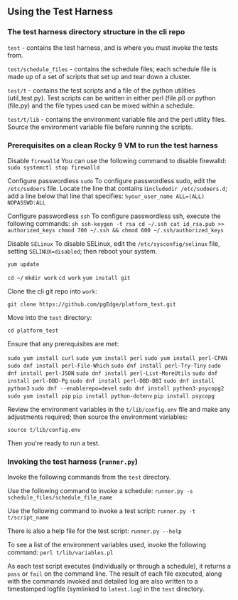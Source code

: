 ## Using the Test Harness

### The test harness directory structure in the cli repo

`test` - contains the test harness, and is where you must invoke the tests from.

`test/schedule_files` - contains the schedule files; each schedule file is made up of a set of scripts that set up and tear down a cluster.

`test/t` - contains the test scripts and a file of the python utilities (util_test.py).
Test scripts can be written in either perl (file.pl) or python (file.py) and the file types used can be mixed within a schedule.

`test/t/lib` - contains the environment variable file and the perl utility files. Source the environment variable file before running the scripts.

### Prerequisites on a clean Rocky 9 VM to run the test harness

Disable `firewalld`
    You can use the following command to disable firewalld: 
    `sudo systemctl stop firewalld`

Configure passwordless `sudo`
    To configure passwordless sudo, edit the `/etc/sudoers` file.  Locate the line that contains i`includedir /etc/sudoers.d`; add a line below that line that specifies: `%your_user_name ALL=(ALL) NOPASSWD:ALL`

Configure passwordless `ssh`
    To configure passwordless ssh, execute the following commands:
    ```sh
    ssh-keygen -t rsa
    cd ~/.ssh
    cat id_rsa.pub >> authorized_keys
    chmod 700 ~/.ssh && chmod 600 ~/.ssh/authorized_keys
    ```

Disable `SELinux`
    To disable SELinux, edit the `/etc/sysconfig/selinux` file, setting `SELINUX=disabled`; then reboot your system.

`yum update`

`cd ~/`
`mkdir work`
`cd work`
`yum install git`

Clone the cli git repo into `work`:

`git clone https://github.com/pgEdge/platform_test.git`

Move into the `test` directory:

`cd platform_test`

Ensure that any prerequisites are met:

`sudo yum install curl`
`sudo yum install perl`
`sudo yum install perl-CPAN`
`sudo dnf install perl-File-Which`
`sudo dnf install perl-Try-Tiny`
`sudo dnf install perl-JSON`
`sudo dnf install perl-List-MoreUtils`
`sudo dnf install perl-DBD-Pg`
`sudo dnf install perl-DBD-DBI`
`sudo dnf install python3`
`sudo dnf --enablerepo=devel`
`sudo dnf install python3-psycopg2`
`sudo yum install pip`
`pip install python-dotenv`
`pip install psycopg`

Review the environment variables in the `t/lib/config.env` file and make any adjustments required; then source the environment variables:

`source t/lib/config.env`

Then you're ready to run a test.

### Invoking the test harness (`runner.py`)

Invoke the following commands from the `test` directory.

Use the following command to invoke a schedule:
`runner.py -s schedule_files/schedule_file_name`

Use the following command to invoke a test script:
`runner.py -t t/script_name`

There is also a help file for the test script:
`runner.py --help`

To see a list of the environment variables used, invoke the following command:
`perl t/lib/variables.pl`

As each test script executes (individually or through a schedule), it returns a `pass` or `fail` on the command line. The result of each file executed, along with the commands invoked and detailed log are also written to a timestamped logfile (symlinked to `latest.log`) in the `test` directory.




